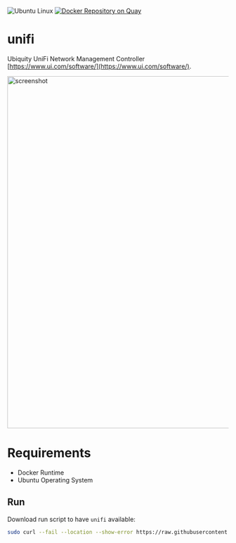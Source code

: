 ![Ubuntu Linux](https://img.shields.io/badge/tested-ubuntu-green.svg) [![Docker Repository on Quay](https://quay.io/repository/suckowbiz/unifi/status "Docker Repository on Quay")](https://quay.io/repository/suckowbiz/unifi)

# unifi

Ubiquity UniFi Network Management Controller [https://www.ui.com/software/](https://www.ui.com/software/).

<img src="https://prd-www-cdn.ubnt.com/media/images/dashboard/frames/unifi-image@2x.png" alt="screenshot" width="800" />

# Requirements

- Docker Runtime
- Ubuntu Operating System

## Run

Download run script to have `unifi` available:

```bash
sudo curl --fail --location --show-error https://raw.githubusercontent.com/suckowbiz/dockerside/master/unifi/unifi -o /usr/local/bin/unifi && sudo chmod +x /usr/local/bin/unifi
```







